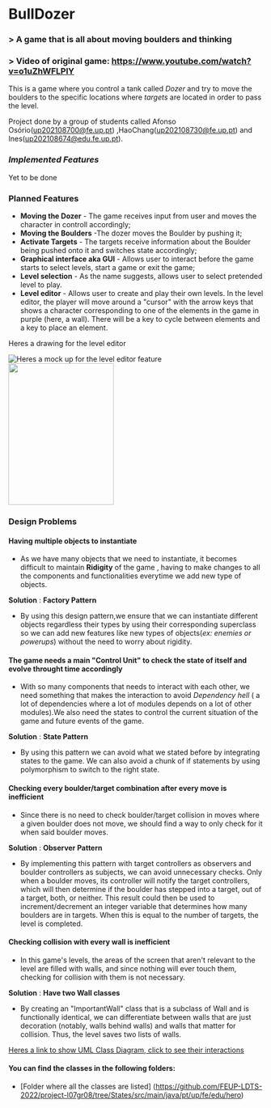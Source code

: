 # BullDozer
### > A game that is all about moving boulders and thinking
### > Video of original game: https://www.youtube.com/watch?v=o1uZhWFLPlY

This is a game where you control a tank called _Dozer_ and try to move the boulders to the specific locations where _targets_ are located in order to pass the level.

Project done by a group of students called Afonso Osório(up202108700@fe.up.pt) ,HaoChang(up202108730@fe.up.pt) and Ines(up202108674@edu.fe.up.pt).

### _Implemented Features_
Yet to be done

### Planned Features
- **Moving the Dozer** - The game receives input from user and moves the character in controll accordingly;
- **Moving the Boulders** -The dozer moves the Boulder by pushing it;
- **Activate Targets** - The targets receive information about the Boulder being pushed onto it and switches state accordingly;
- **Graphical interface aka GUI** - Allows user to interact before the game starts to select levels, start a game or exit the game;
- **Level selection** - As the name suggests, allows user to select pretended level to play.
- **Level editor** - Allows user to create and play their own levels. In the level editor, the player will move around a "cursor" with the arrow keys that shows a character corresponding to one of the elements in the game in purple (here, a wall). There will be a key to cycle between elements and a key to place an element.

Heres a drawing for the level editor

![Heres a mock up for the level editor feature](https://cdn.discordapp.com/attachments/1030861260406935632/1045265120147820544/image.png)
<img src="https://media.giphy.com/media/YEZQ1mYsmoOnjXJ5TU/giphy.gif" width="208" height="280" />
### Design Problems

#### **Having multiple objects to instantiate**

- As we have many objects that we need to instantiate, it becomes difficult to maintain **Ridigity** of the game , having to make changes to all the components and functionalities everytime we add new type of objects.

**Solution** : **Factory Pattern**

- By using this design pattern,we ensure that we can instantiate different objects regardless their types by using their corresponding superclass so we can add new features like new types of objects(_ex: enemies or powerups_) without the need to worry about rigidity.

#### **The game needs a main "Control Unit" to check the state of itself and evolve throught time accordingly** 

- With so many components that needs to interact with each other, we need something that makes the interaction to avoid _Dependency hell_ ( a lot of dependencies where a lot of modules depends on a lot of other modules).We also need the states to control the current situation of the game and future events of the game.

**Solution** : **State Pattern**

- By using this pattern we can avoid what we stated before by integrating states to the game. We can also avoid a chunk of if statements by using polymorphism to switch to the right state.

#### **Checking every boulder/target combination after every move is inefficient**

- Since there is no need to check boulder/target collision in moves where a given boulder does not move, we should find a way to only check for it when said boulder moves.

**Solution** : **Observer Pattern**

- By implementing this pattern with target controllers as observers and boulder controllers as subjects, we can avoid unnecessary checks. Only when a boulder moves, its controller will notify the target controllers, which will then determine if the boulder has stepped into a target, out of a target, both, or neither. This result could then be used to increment/decrement an integer variable that determines how many boulders are in targets. When this is equal to the number of targets, the level is completed.

#### **Checking collision with every wall is inefficient**

- In this game's levels, the areas of the screen that aren't relevant to the level are filled with walls, and since nothing will ever touch them, checking for collision with them is not necessary.

**Solution** : **Have two Wall classes**

- By creating an "ImportantWall" class that is a subclass of Wall and is functionally identical, we can differentiate between walls that are just decoration (notably, walls behind walls) and walls that matter for collision. Thus, the level saves two lists of walls.

[Heres a link to show UML Class Diagram, click to see their interactions](https://viewer.diagrams.net/?tags=%7B%7D&highlight=0000ff&edit=_blank&layers=1&nav=1&title=Diagrama_sem_nome211.drawio#R7V1rV9u41v41rMW8a4Vl%2BZp8JNBSpu2UOVA6nS9dJjHgjhOnjkOgv%2F6VfIsjbceXSHJa1HVOp3ESYfw82tr3fWSczZ4vInfx%2BDGcesGRrk2fj4zzIx3%2FsTT8H3LlJb2CHM1KrzxE%2FjS7trlw7f%2F0sovZFx9W%2FtRbpteyS3EYBrG%2FWG59exLO594k3rrmRlG43v7ufRhs%2F9SF%2B%2BAxF64nbsBe%2FeJP48f06lB3Ntffef7DY%2F6TkT1K35m5%2BYezH718dKfhunTJeHNknEVhGKf%2Fmj2feQF5evlz%2BXL58iX48J998effyx%2Fu5%2FH7m79uB%2Blib9t8pfgVIm8ed146%2FGCim5uL%2BcWZM7m4Xdlj3%2FgxQNljeHKDVfbAxuEqmHpR9jvHL%2FmDXK79WeDO8avxfTiPr7N3EH49efSD6Qf3JVyR21vG7uS%2F%2FNX4MYz8n%2FjzbpB9GL8dxRlPdJus5gfBWRiEEb4wD5MfsPnSNVkMv6Hhq5G3xF%2B7yh8Doi59dJ%2B3PvjBXcbZhUkYBO5i6d8Vtzxzowd%2FPg7jOJxlH2r4lDM0nrwo9p5LHMue%2BoUXzrw4esEfyd41nIxA2RZyhtnr9YaPKP%2FMY4mLdnbNzbbAQ7H0Bmb8jwzpFqjnm6KE%2BlW49GM%2FnLeB3Q38hzn%2B9wQ%2FMEwYY0yeiY%2B33mn2Rhwu9mbHb0UF296mAkIawAUb4IKuCSODzpBhkNwxFnLGKfk2fgY0K%2FDvGydoReF%2FHrV5gf2cMyXw7uNKniwX7sSfP3xIPnNubq78L3sM5FKIv3sfJGL40Z9OvTnBOIzd2E0BJegtQnzLyWOyxvh%2F%2BMGdaSfWkYVv%2FAy%2FRpvX%2BH%2Fk41F8Fs7x7%2BL6CdweZsvaI4wBiLB7Q9UzIUMec7sZ7qYo2Icg7C8KdpGwW023uzDYDQZ2BuXAT9BLUc6VJtQJ4hkGK%2FA2mN4QyM8HiMHdYHE3AIwD984LirPKOI%2FSz1LY18G7zV9%2F%2FuhFvlDYHbMZ7MjeH%2Farb8%2F2d2ewXr63rn5O0Nm71fPFAEGwj4l67sX%2FHP%2BhNr1I9EcNN73B4Yj%2FoM9P768vfzhvB6voMfj0HV2jgTGqRv%2BrQl8s%2BkhvCL8pCv58YQZ%2B78fKDZbHuTzdEGGMLXTPZY0BRYZ9yWBLJAN4zwZLhhtsAHnszlcGf0crD20beSMDwNwEMLd0UZizuv4Xl3xNIc4J8WEDyIeCIAcVPkDkn%2BlHp%2BNrL3ryJx55McaPww4IgHcR%2FtdDKviyK%2FmFDy7x7czd%2FA18M3ebD1P8eYxnOQVEPekR9aQHkEBF0JPmIFDBJ20xT%2FqjN1%2BpvcVPmpoM5BIFKoi5XaFQTSN3fXzx%2BXKjSd2GeCGlRuWU2LmD9nKeQfjrwsxpkyHAm8CbeYD9VLHvDbXva%2FZ94fEufOWQIQVu%2B6Eo2FlZT3ymiyJ2km36ymCK2vjwNuK%2B8w1Rkt9koyXZzr%2B99NYkbJrqSYU4qFCVlFjorA4YlDpgoYY2tTAV0GTlQkkf8FIqLPH%2BUapBLiHKpNcbioti7x1klA1WbdhI%2B4U783JZoWwEUULBgJzuUm2EfOES9Mo86GQecAmuS7UPbHbbn4c%2FvejWV%2Fue675HlJEw0EdDFntLqm%2BA3fclZSChgdIE2ksBm4sUgJggTgqwaiFxuyshwFkI6A5qIATkOgh3egjT4IuSAa1lwK%2FnKbQrE6yVGOAsBkw6TmA0Ta4VJwbYwGtJDBSZ9koStJYETmN6tHUFCJMEbBJWmnihBAFnQWDrTYwCqfpAXt5RETEMXaUPdJECo8bcOBR9wGE9AwzK3nx6Sirf8Ku7ICTbcYwvZVsY2enLtz75wcmDL6VdROFqPvWm2Rv46UUv%2F5C3TjTNyS98Je%2BeoKGVXzh%2FLn%2F%2B%2FKX86sqLfPybk%2FKeDps2TjPL6j3n3nSrio%2FFDxLbkRe4sf9U%2FiKMWLbcVZgkuBZywrJohUGnIgTLcBVNvOx7G%2BSBpWw6KEEXb6WPglkKA%2B2%2BlD6WbaI2N21oNffGfGPY9hvm9jfwP9L73uyDAqo9tgbkOKneGvnRVUX%2BdkxtQ0DQncSJk8jhxkmTPgaZpSo4yQ3QBrUmvz2g9gidOI4zHNr60HT0%2FBH8DvCySTCvD152v9KFmo0Brd%2F6ogGFwtiyAE0f0y5lr4OqIBJ5g95%2FiD7yGyNvMJ4L2chD7sruyHvPfvxPomVa2auvpXc26iZ58SKILc5hscVC3OSE1bvgh7xavzZbRofFFntEQVzUELZmC7OUbLYMWS2QJMhj0z%2BOwiBQnq869jb3fA2YcDiYGwf1GhHm%2BRpCWuI4AdxbHJNkqNTzhf%2BO%2FZmnHGBtHGDF3trLAQbxQZgDbARnxLUXBypVtlYcMKJfZiUijD4bBCHo44cde%2Boc4FY6QXsjgcqJoq1ZGXdHWOVEfjBtHQNYepEWBGk27PEfqdzfkR%2BrpD%2B8mfaR%2FiAPxBVOaVD8I%2BPB5gzIuVA%2BFdK6ilP8TNzKqgpFkD0Jkgv%2BHgkCmwvqhOB6QlhM3ixwQmjQCSGqUgJpkKGQnxB%2BcULk2RKpOEhLrZU0aCINNltrr%2FMCYkXuABLACsgn3eK8UAQRShCTTayBCSLuvGATLBmc%2BSdUZL7KPJ0CnaBRkV8hJ51i7T%2FH%2F%2Bov4e3X25tvp3%2Fqb89vI2zgHbX2Y%2FJKp2A83HS5ZVOXJbNQ0c9DkscSaXwd3O1APhAfNN21mB%2Bc9ELC0YS6370yNLltTrtvNFG7BDrJQerRYQWSDLpbEi1Jm8JeKw2Ew66rTczsva65Q%2F1v4naZJtyUNg0hSm2zJGTB9qGNDZgkgZHVjSxIQyeONSr%2B5Lkim4WNk5Ejlz86X2lwABkIo8MSNQM6gtA5XYUhotkwM5ofWVjH0kdsI6ehZ4o0yqHY0aFo5j2miyZ90JQTKNYoLuakV7XlSdA5VqkGrZxDxTb6dYptkF5Vhr304iSicJz8rZggmAlAWEl2w0ZWY3jrTuIwucsrNyZNbhngJfSzRfTxCGZsiWpoC7aLZw3sj%2BETYZxqccn70GzSKRwsWOcQhYMnRTDYL4lqlrazBAYFKHm5RYud%2B4l%2FqToHzQm%2BYzamcjkjT8Kdx6pxPE8JQDe5BWcDisrQA7EHZgNmPasU5pxyL%2BxDwxzoX5rlWTXHXA2DbK362eaJtcWEAvVyOB3M1tc4KMowFViLibS4zqbAnaoJUbXHvcmjSRWIOg%2FrCL5lNkJKQM%2FnIivURaAOpVpKRT03ICnUU3fsslDxP%2FjLOM%2BmyidFZflUZKKMppjBmxkOkFQllxmsDkiYQU5Lf4ntP2IDwARJrQNFD5H0KDJl6%2FghbJ6kxboJEiWhGS0UIXgTwmhICHECg%2FWuEkJkDQ5hThTdD5W0EEoOYECaZO2yQYauGjnNHfdhQ6tClBPRrOp9uvTibO%2BrEKzozT%2Fq%2FWSoLP8n9RtlffK4pXr5R%2FLg8H0baOOlUeThRx4dqgmTSx7o5MjIk3JGUeUwqGL27cKydpw2qddieXzT2LOhCCOaMHmzz94IAzbiJYTxl7l2woa7x2EYeK6a68ifD0CHbsl8YE3YnA%2FkKKHJoJggiAmG3rfKCratTZmQnhJKMEikg9W3Egq2uSV0eMiV0A0NlM9TGi%2BcvjVOsFtuxotc44SZQUXRFDc4c8PUelcuq%2FLOHwrfVxU5Nj5zRQ9B9ND71jVHO0QH5RRTZ0sPBLH6VkFHO%2BRHko1Z4gWcnalIsC8JgKxMuSSAWh18cEl25dxNGuZSkKvkzOQx8EnOdNB2PaOJWDaMADYY%2BfhfAXRgPRQkyL6cRB7eZbk4uE5fqmh6k8oM1JwXO3I1IR4IlAoNpuqocDp34KF0TQh4YTU5iPVDkO1PBgiePbqRO4lLLmu8V4qL5N%2F4Qa0iFW0XLBygVBvJwqHKssCnght76eFwfONFM3%2FuBooQggkB5eCIIgTYEBDquk3oEITu9PrHCv%2FKJUvi9MtNzoy3WI%2FDj%2Bvef1hFbiJQlEIhhiKFWlfLEQ4nC8iRqkBoKjJyRhynaoR%2BllWF4Ee4CZDvYk7WmjV%2FX1GIP4WgsjGIQvnnuFOItUwKd8VfGN7TSVI%2BnjHh9Ozm8tNfigf8eQC5LKQeN2BzxnzM9VYYnTwC1U1Aks2q9a2GgN0bc16kDk1FjB6IYTTVPYQRoyrXghDjBgPchBcqT08gRSwgWCaXIlX5F5PAc1UJgXgGDIFomFwGVDo1gnDpKQaIZoABtCSTzICqeGjk3Ufe8lFxQDgHjN4DH0BnoqwjXToubrzy04JSCnzVqKhrgxqm6zvoaYDmvSBhtedw7%2BdSPub2NMHkiq%2BmCTYQCnp71aDpeChxMqHKfsgTZQo2JOdD6ZKiA3c6QCFSyXTYkaudZt0Wk%2BQSPmTXFCHEEAJqZCOZEDsyLbNM221GHBVdK9SpIYgVYP8aubQw2MLiXAhkKfqV2bUqy46jhunQCqY5YhVMsPctMoQl2hhsKTFJtJmFUy8ohMSNEgw1gqHYY%2Fz7HouTCw1GxancOu7AQ%2BMBIOCFbXmTdS0c6QaJQWQehuXxxefLP17tni%2BfdLo4HgD5c5IFQO7fgPTFj%2BQAKOmJH9MDoU5heC0cEUcLIItOMi3sKv8zERGZaFD%2BZ2lyAsqZky0o2o0I5jbBcDQyjkoTDLUT5BQX5Aye3n2C1s6vywDGN15EIXLpb1WDuuc4uxE9B9XUO09DtKilLNrVXTHPbrNU%2FsHw%2Fn7p7TvzrgIONfOYBd2gJw82BZ1ZyRo2w5wbnkCvboVnZzyRZtQtJRxQyOLoDujmhNg%2BHeqm2%2F4eRDDp7didCKYzOhmV%2Fgwl00JX%2B7xe2jaH1%2BwouPEDdl9KH8t05Mp7Rhozxy%2F7SRuGpGt25QucF8NqoVg1x1ZGEDRPhDCU67pLcoRGSw6gUxXsus6tF%2F5lGHCJqPJcV3kodm%2Bqg3Rcw8A3UA%2BV35o37BLd1jDqVdU2y9hbHKfzzc%2FcSVaE93o9kzVeKU5skOm8humwI9ch910rx7XEY0Gm3xq8ZYM9FpJ550ozFKkZmoxN2VgzpM3NLkwYfft88%2Bf6X81bf7n%2BuP70aXH63oTqrNKJXhtjIVMPy%2FYDLSGyHgCq3qqhyCj236%2BjSRqsTqFMCAnAN9UlxQHfwPOkTAjesAMZsqJMiKtvz%2FZ3Z7Bevreufk7Q2bvV8wXcidQ4yjqR5idBojjuOhiUOODMi6aqI48yG5gYUCZ9Roztmoo8T1pxQjAnEOqbFEivnLJT8jiodBjI8aCJ4wUwfEmy7rCjCktlzfUkLYAJS5JZAR0hFMzcUqTY59g0nwk%2B%2FlqmM%2BULF4Wy%2Bqj66e8ZHx3QoUamr1fT%2BOhAN05sUyv%2BGLpDreyYJ8Ph5gPUvdZmOhVPx9pa1xptr8MlEQrkoPkLc9Dek4K2I4yCyKCjn1bnXBwT0UuNqKWa0qz47QqFSRrPgHSej958VVFDqDoSdA2667Rv1QGGlBZZ%2FFvJKbqgYw5M2SGWEls%2BovScOj3Hak6JHR5TCH9hao4F1QZUHzHNM%2FlOzJF9VMrmQyeaVlyQk%2Bu9k%2FAHki7G8yxilrJNSmzwSwCEny1bmPzWncRh8jzx4o8htqZtd0a2%2BfxuuYBEyjaf1o9%2B7F3j%2FU%2FeXUfuYpt8oiT1kMmHg%2BLjCKAFjya1zvDv%2Fz4u7j%2BH375%2B%2Fmf05v0b58MS6IWdBUO1KzcmU1UO80laTMEB0I4L6YKepPb5v4%2Bh45m2HT7P4u%2Fj%2F519%2BjFglWqi7DRVc1RUuRMNKDUZasVUNADePvg4BA9AGrCxAxIqJEeQ78FTtq%2FxW%2FMHOp6sVKK4wWbbSyOCiSGIF2ztUZJrsIrIb%2Fpmnt5sSo70%2BE0%2BpCkm8GYCFFSWyoQGqrGKKXMGHQopQ6CLOhVYDTaNBczxZk42v2rWKXbXQ7FjqbsesZp2SoFF5D354Wq5oYEigAACgOXxchlQlZmObecUfI9WA7Lc5FxDVJTgSwmj4akgjhKQm5RQwl9ee4E3ib1pJSnGYRh4LmufK1bsyQqb7cQnlxWVCSVkctBqdudFb1JzsqQ05K43xQSOTID67sllAtSxIp%2BJXjIdS0RQZ4UY%2FwGUZyaVC0ASesGF%2FLDA0kHJBLE8yGMf%2FckEQGcgPsPxJfEa3xNPPH45HudT0RkKqGatHD3Qjp2J6KJpChR7B1PMHA7Ohvntt8n3of3pDN04k7excf%2Fj%2Bx0weDCdNbhxP7%2BZr2ZKNOwWDcU%2B416nZAgTDQ0Su5RrkTfsNnAiSG3UqrGZxvSMUeVbPKoteedEB6ep%2FBfWhlFjY5DFqFFFBYlUGPXeo1Vjg03JEMkkYUeRQSYZihlNPbKBDUMRNmSzPRQdpNLBbFjlKpAOrEdBjQ7sgwoO4HGWTAXWcthMoVZkkEiGIuWnRzKwDgQ1VFY%2BEfqf%2FJJTcYsIwHzpNGWR%2FVsRRChBZLZHgUMSUIkzhbmIfv%2BWvtXvH50gJLnf%2F84ITePiRDK5IC%2FGzP3Hu2zGPYtCbG37Z3XuEO1QBWdFL69%2Buv3DYAD5%2BHintsnJV6WHtV3dqFF1UBUGPAo5pyJ%2FmVTV8HGTUvPBe%2FKC9MXWhEuVT9PgnDJ4pN4Lm2wJ33LVoCKKEm%2BmfhxGihLiKSFzKDJ8y1UJ2RtK%2FL3ylXiQwAWZ85DhW2bT7UonhFIWeCkL9qirssCjdxcMfVV%2B3UYMvPWjZXzuPyhh0EEY8BgaIFcYVM663DDi2puE86mihCRK9K4rgHNwKUoQWa7IIJ4MvSsLefrnDjKM8UmtuCCeC4UPoT8ytPN%2F%2FpaDySyqv1hnp%2BJQq1mIX5cZGMx2XfFqWxY9%2B3HWscgcZa%2FT8YMaMrPXG181efFSerGfpzp95Ls2m3lYHKLaeFhaRw7VklE0hyDn4ysTCLX7uKtAKFjCH8zlpaEHn59f4tNvL2%2Ff%2FbP4b%2Fn0DWiNtAvLPLg1dZePCYCICW2V4l46P9jLmx0O4%2BaFx7UBrPw3bMMkbtOo6d5Y3efY0qMyxY2xBXnDmgunGEl3vPJJlh3DIVWOw9HHtBkKnYFv5L6j2ux8DkoiSIcqg%2BHe94JpaiLELwt2%2FNTrtQ927qqDnBoE3nED40AV43AGXeL0SfCGIRuCbPa0S%2BUx2eh%2FqD0vDH6Z4ybBO2b1%2Fw%2Bhi099pQFI0wBMary5DvWElKoBVKUfKA2glTSwGlPhUDQAKMlAaQCtNIDWoPetAVT17lEagJQ937sGwGYUvJkt4helAPSmAJhNO3IIUwAqez8qDaCVNBg15sKhaABgz0elArRSAVqj3rcKUNnVUekAUnZ97zoAMFieAfkABqzt8rn0EQIa0IOsDMfYXqNxDMimF5IcAuKbS9AO4nJAcJdSfSDx4gGiIn9G1%2Bg%2FwJ9msGMc3JfSxzIZ15yo%2BtCgaJQuyZdUfSYX1JJqdNikKoyAX4dUpi2DVO0GtYWLRCmgMhm2ch4aFPAelYp3ibKwu3SXM1GBgxBMm7A65EjxOgmpDIbOKTQ6bQqLy4eCY98NPKBSRBaIsHlYByFdTGvTI1%2Bbok4P7HPoA1U06pAPVBbqBwKmbtdg0BRM2%2BgXzGLIetsDIrNdEHtc9IA0L8FsWpxgZRaSLJnBbuIHAWvtwaz3iH%2FtbmycqTysEfai8W%2FnotgL%2F1LnFtIEcUv50zatXOR0bgk%2FmOjm5mJ%2BceZMLm5X9tg3NsUnfVCK20lhUfrDkDZ5OBkqtHMlv%2BGmzpihtfvzurbz82LsIKBdzK79INNlV5%2Fg7fCm%2BaZBkaZTTYN25dPue7giGPj9d0K%2F%2FYlgwrXz5vR0AMM00vqTllXCRxpH2krL4U5hKUiYtTO7%2B4o%2FwMKsP26ZVIOKYVe3C82tkWzlThnguklrHV3BtM2ahUSDCfUoUWB2A5NZyJQLJthe5JWByWwour3Pr7IzwcYgh3fMXn17tr87g%2FXyvXX1c4LO3q2eL4oIdS8WL3U8Io3ehY23M8WAkeztrKvtPOQG5qhuJdFo9tnOQ4jV9SvAblCwjySX%2BXPu%2B8Eb9Q6eSZFhLW6iu3fY%2B8ymEWEFi1S%2FayXzL4N613SX%2FcIemkaFPUam%2BKhH2W%2B8UwesFUL5Q%2BrFKUMfNIjOv%2BpqLrAriSYf65ZDDPuy5O8Sq9rmgVeWChXVAetHP%2FauF27CjnXkLvYUZ82LcyxakhR5eiXqgDNTtWri7Fexz%2FrKXhsoNpUr6Vh9Y8K6vP7vtWFCnZPAVCipkOSUeMWQIFp36R0T1v%2F02jChHUC9i6689kyygmk6WwrmYEvlbKNiltpWpktmbSvRCXKO5HWthPXVfLBxbSO7Hp2b1sjaZmRHbdWh9V7Jzm1LZoJYQTq9YFlmJ430%2FlnX1Gjvkk%2FOi3Z0znfX7ol0giOiFxJNO9Yb99rUcTo1FAFzMuSeaayr7LVhQm%2Bv%2FjFpl%2BLDSzxbWyqBZgz7ls65vtVLy1rKIBh0rlxFBuVXHzQ87Vvn7mq2Bf4goflolvKxIINKbh30L0LaJRbtU%2FrZ7qnWJi%2FYPSYJIuRQO0jvvOsRvesNyeGQ%2FJkcHAX6SS2m5blOTylt3n%2BCWaphejE3ZLvWd%2F2WyNIDJvZAll1KNrJdPUy%2FJbKGyQ1ZdinZyHbKP%2BobSoF5BwjRoxy6n7WAcJeMbqc8o4atNQoLzSi7zyQaZ3AWS5dSXZF8oivMBnrXRBZkGn3zqWsBmehzoJ4WBlCweHADaRyNVs675qkP7bqVRFOll6ynckCKd5ef%2BgQ6s0ethM5yGZh5iW5r6tBSxpCtk7QrJeupTHXtP8f%2F6i%2Fh7dfbm2%2Bnf%2Bpvz2%2BjAeqxqJ%2BOSw%2BMUUe1tH8GsG6i1%2Ba80y16PwNV8FJ9d7nj6BWD4tC6nNl37ofT1TIXLivrg9w6kAsMStU%2Bi%2F8tZh92bZHGkkdyibbD2vqvbQPTtbiDItVbwgb%2BfPP9n2%2BXn8%2FP0Ol86YyHs%2FGTBUz8vElYcBZiVTUMAjW6QfDoBnoGqA6kWAob3QBSAmzlTXq5z1ezlBzLtJN7LidUI%2Ffa7XWQ4xtg9CvAvwtXZJDL8nKuOCCYA02HOQjjQAOlTk3w4Ay6M2wo9gVhDjg9zvSj0%2FElOcnvia6EX47H41QMfLpbetGTUg5Ez3Visq1YkgwBktAZrPxOhwbZE0o07BYNw8Y02KETQKiLEg3gRCeiE6wWUzf2jv%2FA%2F0y1gacQL6TUAb7w53066%2BAXpxL22S7iQOKoA51bHJUJ8Ivr%2BQLDeShDVXYpTgcCOx3VQnS2YuMik75BbxcPzRt3bQXLt9t2tU%2BlNw10VK50spHMXPpdlk7ZBbxLaPcSV%2BNFQbrJNLuSaA7yHY1SqgUtIu1fy%2B9xD7uPvn2%2B%2BXP9r%2Batv1x%2FXH%2F6tDh9bx6YwOJ4TgFLicv3gQnDGqWZ%2Fanc03IsULoBQHP3tDATNHeYKxO0uwmKuNigMt1TepUNOg9j%2F%2F5F2aCtbND2%2BENGqFyftIoe04YjMPRXauxYb%2BcX4FKQu21BIJRX5%2FZmQeTR0loTos%2FcPKbOo2sSiUXbEOJySGDKqbp8xJb%2F9C0H2vkWxPUV5bbv5DUR3qMcg84MY%2FrucCqgpxvgFrfMq4B%2Bl1ld4tR5%2BLMw%2FNrZffsZdICc%2BK1svAHd6WNQWH11IQc01PeXKWDOJdiYfJwg7i2OL9yZh7Vid0KMqI3qf6tU%2FzI9du4r7tFHHpo%2FnH4LNW0gVJjhJ5wIBYLDsaKBUBpASUlSaQAOntiiwXm4ntM0IDksmiIDZzJAyUpyyVDlDirI8HmhJIJYEiBNYmICzALIFbzFgv9d4rtQRBBMhKZpaeJUBCiyuEWE49zlrrgglguWRHXRNG7evQz%2BPTcX3%2B%2BuPjz8df3NGgCGIwNy%2FxVpB%2BchHNCx3q7dVBFd0NKw8H9vr8R2V7%2F6%2B%2BLcBRDkoryOVIV%2F%2FETTtvsJa7rMLBu4MwECnHVgUWaPlZYjyp%2FW2S%2BH0O6FuPW1NLa78nGeGQ8SmvX0nmKOuCodQ5KrzmKywSBXHej9p5oxcDtvG3TLUOkYBQ927qpDzMaAz7V2Spa4FOJdj%2FNAAj5MEU%2FnBM4GuX2czpYBU6jOO%2BYD06qrvrRXh%2B8hNfVDk5pUsEumisg95WYwMKnxXXuF0Yo8sxA3UjNxLk0GqVm%2F9WtLWRgwvd4hl5GonAUYFYmzXvo%2F3sRt%2Bq7NSZm%2BF0jWUbZtJtX%2Bii0%2FXvweYmWKGhnDPniJrXRgULp2JxUuUnoRFRazw%2Bkufo0Ll6r2GHdZQd%2FzqMan6Oz18YG5%2B%2FPM7y1FtLAuntcmWli%2B9a6tsPGtm0cPX5iUHG%2Fa0kvyochimOTaan7vz%2F3EeayfpXeFfwPyrUf3ifznxSNki8NknSm54uL%2FByG5Gt6TZeIT%2FPe7cO0lrT7IInHyY%2B%2FcpT9JbtpLVsUQJI8i%2BY87nyaPKvm17sgVwgNyFxpx2uG%2Fk9W02J95W7d17z%2BskhXSjz1iMZm9s3bnxa36s0XgzbzkQnKDtMPx0V14CeHixE%2BU%2BQK1CkqVOCzsqGJ6cBvAWVXYQVsJdrR%2BxY9SrN8OU2pJnnbi0h2v%2FKTfU4HuZBWRBxOQX2y19AJvSd7z5wUppr77ELmzgicvGxZMwgRqLN0IgosgkcrrR2%2Be8M2d%2BvMH8i9Ms2BZMGgSefgASt5xyQe92SJ%2BSW9nToh6H0bFz06%2Bmpx0fkwuHz4n6AarFjAbCaQEnXHPjxFQnp0dEEE%2F9Z%2FwPx%2FIPzedf7T83bsofzO%2Fgn9%2B6SvAKldujMX%2FvPkKFKASEGIztYF6m8KXBzkOuSMElD6mx8CdFyTCstiC5GBY%2Bkui7KSifJnuQPzrk18Rn6MPjymCP1Zh4sGeRP7dHd7Um0vJ5nITuZt8Kdm7kbeIsJRIpO86fXdNS4fseElEw8xP9vIvvVcRbUICRCjaI29Jbx5FsDATWE%2Fpm%2BRxXscufmzMM1VBOI50sCg9vvDCl0U3pB%2BifCAKfz6wTsY0Aere94Jpmu8UvyxYZrzefKfd%2B2qfUByIvbB8J6AwlkFZBWB5ww6kw4Owi4rAgrW3mAnagxff%2Bt7ai8pZr8kFtfd5kwDQAyTvfcjlmLFgk5NTYsKORB3Fhj3ZMOz7JDAVGw6HDQg1PCHE0QEqyyZ0mLxMAi8xFEpc2GU%2BKDLsSwaDLZiSfFKwZEjqIpTVKM1qpNOCgcxNHXIn8Rj0AHOiqmpGGY3t5AGP%2FE0QenHiQGXt7m80toYdMhrBHS8KddbDD%2BoCWZNFpRII5AJkO0oVAQYbTGiAu9IJeOoEzvDQdAKjqrBe6QStBEKxu34dncCAYghKJ2ilE7SHvW%2BdwGDDB1s6QbLj05FfSh8QyIP%2B9QE2olAPu1IHOKoDukaXIPevDkAuZaUOtJcHZmMyHIw60KCrp1IHeMPeuzrA%2BgRBF8EXNwiUPiCQCP3rA6yLsA50pQ3wdA7QZQiQNgDPARRGiapOnEobaCcNhI2AFBdMbtDxQWkDvGFv2nRVlDYAtNkEtYHaULISAHsyAao9kCsA2g37yAcIlgpa7SN6hKCAEQA7EzZq62AzKLQTTcvNn3wnso%2BfU6Escqi2FGbXOlk0pFrNGA0nAmxWyj8Y3t8vvX0neMA84jsEsB1TDqQlEDJsTpAzNcXMSvwGssBwNkgkUHA23sHMSuLm68BwQhr%2Ba4PTRqOTUemPxQncmnUlQ2010Oh%2Fe6iHIzFQ16wrG%2Bp2fdV%2BS6jx9hMCdd26sqHWGaiTcv5r90k1ZxXssKMPbxsy2sAiMVFGm8UG95Pq679Ws8J2z4mozPX6TcW9Qaswc91qYK4rfx1v2CF%2FncyqUIsN1y%2Bx4L8J3%2FqBp2YkC970TcW9uE3fbhAnn4G8J5qWDxhI%2B%2BfqvbfPzY%2B9PvreIYNO4uk8ScOhfDuOLlmXZF11r60VHCqeeb7H%2B%2B4yabEemtOsIdbxzH1J%2Bq3NPdIMaLm6mwTuEt%2FA2z8Y2GS0zaGz26FnV8wvkNLiymZ9Hkno6irA3Ioq2iSowbKdMxgoAgw1QD8CbX5dFAGqyhumkbs%2BTriANYmLz5dqTFgbXanYV3sZSBAThOlKNusoIelNShKI6aCWuyB3SQJTqiSoGjCdSAJCBSUIOggCLp4SiAjiBAHrKcnqIJUsECILbJ3WChrazeJkQVWVQyILMjYocdBBHPAoe5DrQ7FZH0paBqWkgRBpMNQa2AhyNYOqtiiJNLgIXaUZdBEFXIbcydUM2NymTAhcEiGQdUhXsoBfiyQqf3EEFcFAFGBGhvHjQFXJAz4RiJGQUiGvk661IJVQgHfYXmWRUoWCw7oQC0Ik%2FqOCEcnpUHYvXipKiKAEVDIplxJVTkVMiVR33O7Iu6VPKlIIIYUDNFyUSwrWv1iQIrMomT7NTfwOihl7MgNpZt%2FUaFdKswnTlwPzUzeZ7JQqabIKaXJ9rKfA%2BnZq5ajr7EkmRO9ITtJ0uk4KFE2AXnAdUmkOw5HdEVdmJcnFME7X%2FJvfEld7xAtXZiXZuLarWfvNcaWHZHbHlVlJNq6ditf6BlJmJVv3M5aWxcxKorHtVMnWDNs891E7MY42mY9FpmNfaY%2B5LnwoZLJosd05E9JGosiEX0YhGXe3%2BXjkLh4%2FhlOPfOL%2FAQ%3D%3D)

#### You can find the classes in the following folders:

- [Folder where all the classes are listed] (https://github.com/FEUP-LDTS-2022/project-l07gr08/tree/States/src/main/java/pt/up/fe/edu/hero)

